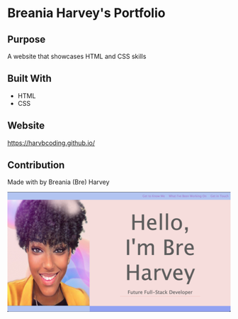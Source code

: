 # Breania Harvey's Portfolio

## Purpose
A website that showcases HTML and CSS skills

## Built With
* HTML
* CSS

## Website
https://harvbcoding.github.io/

## Contribution
Made with by Breania (Bre) Harvey

![PortfolioScreenshot](./assets/images/READMEscreenshot.png)